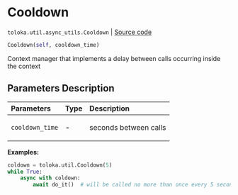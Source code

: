 # Cooldown
`toloka.util.async_utils.Cooldown` | [Source code](https://github.com/Toloka/toloka-kit/blob/v1.2.2/src/util/async_utils.py#L192)

```python
Cooldown(self, cooldown_time)
```

Сontext manager that implements a delay between calls occurring inside the context

## Parameters Description

| Parameters | Type | Description |
| :----------| :----| :-----------|
`cooldown_time`|**-**|<p>seconds between calls</p>

**Examples:**


```python
coldown = toloka.util.Cooldown(5)
while True:
    async with coldown:
        await do_it()  # will be called no more than once every 5 seconds
```
